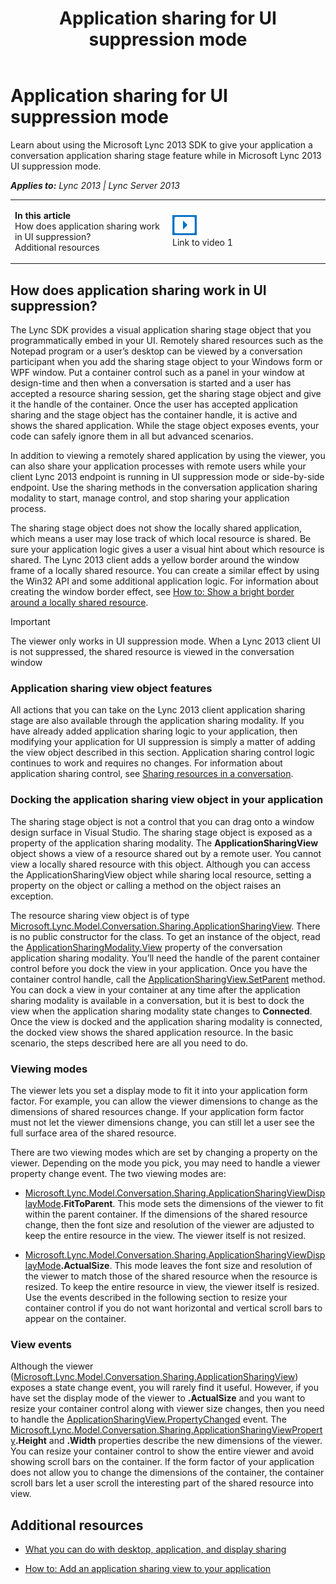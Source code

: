 ﻿---
title: Application sharing for UI suppression mode
TOCTitle: Application sharing for UI suppression mode
ms:assetid: e5c1f218-9eae-4fa8-bd4f-cba82a7f2197
ms:mtpsurl: https://msdn.microsoft.com/en-us/library/Dn133124(v=office.15)
ms:contentKeyID: 53352580
ms.date: 07/24/2014
mtps_version: v=office.15
---

# Application sharing for UI suppression mode

Learn about using the Microsoft Lync 2013 SDK to give your application a conversation application sharing stage feature while in Microsoft Lync 2013 UI suppression mode.


_**Applies to:** Lync 2013 | Lync Server 2013_

<table>
<colgroup>
<col style="width: 50%" />
<col style="width: 50%" />
</colgroup>
<tbody>
<tr class="odd">
<td><p><strong>In this article</strong><br />
How does application sharing work in UI suppression?<br />
Additional resources</p></td>
<td><p><img src="images/JJ933201.mod_icon_links_videos(Office.15).png" title="Related videos" alt="Related videos" /><br />
Link to video 1</p>
<p></p></td>
</tr>
</tbody>
</table>


## How does application sharing work in UI suppression?

The Lync SDK provides a visual application sharing stage object that you programmatically embed in your UI. Remotely shared resources such as the Notepad program or a user’s desktop can be viewed by a conversation participant when you add the sharing stage object to your Windows form or WPF window. Put a container control such as a panel in your window at design-time and then when a conversation is started and a user has accepted a resource sharing session, get the sharing stage object and give it the handle of the container. Once the user has accepted application sharing and the stage object has the container handle, it is active and shows the shared application. While the stage object exposes events, your code can safely ignore them in all but advanced scenarios.

In addition to viewing a remotely shared application by using the viewer, you can also share your application processes with remote users while your client Lync 2013 endpoint is running in UI suppression mode or side-by-side endpoint. Use the sharing methods in the conversation application sharing modality to start, manage control, and stop sharing your application process.

The sharing stage object does not show the locally shared application, which means a user may lose track of which local resource is shared. Be sure your application logic gives a user a visual hint about which resource is shared. The Lync 2013 client adds a yellow border around the window frame of a locally shared resource. You can create a similar effect by using the Win32 API and some additional application logic. For information about creating the window border effect, see [How to: Show a bright border around a locally shared resource](how-to-show-a-bright-border-around-a-locally-shared-resource.md).


> [!IMPORTANT]
> <P>The viewer only works in UI suppression mode. When a Lync 2013 client UI is not suppressed, the shared resource is viewed in the conversation window</P>



### Application sharing view object features

All actions that you can take on the Lync 2013 client application sharing stage are also available through the application sharing modality. If you have already added application sharing logic to your application, then modifying your application for UI suppression is simply a matter of adding the view object described in this section. Application sharing control logic continues to work and requires no changes. For information about application sharing control, see [Sharing resources in a conversation](sharing-resources-in-a-conversation.md).

### Docking the application sharing view object in your application

The sharing stage object is not a control that you can drag onto a window design surface in Visual Studio. The sharing stage object is exposed as a property of the application sharing modality. The **ApplicationSharingView** object shows a view of a resource shared out by a remote user. You cannot view a locally shared resource with this object. Although you can access the ApplicationSharingView object while sharing local resource, setting a property on the object or calling a method on the object raises an exception.

The resource sharing view object is of type [Microsoft.Lync.Model.Conversation.Sharing.ApplicationSharingView](applicationsharingview-class-microsoft-lync-model-conversation-sharing_2.md). There is no public constructor for the class. To get an instance of the object, read the [ApplicationSharingModality.View](applicationsharingmodality-view-property-microsoft-lync-model-conversation-sharing_2.md) property of the conversation application sharing modality. You’ll need the handle of the parent container control before you dock the view in your application. Once you have the container control handle, call the [ApplicationSharingView.SetParent](applicationsharingview-setparent-method-microsoft-lync-model-conversation-sharing_2.md) method. You can dock a view in your container at any time after the application sharing modality is available in a conversation, but it is best to dock the view when the application sharing modality state changes to **Connected**. Once the view is docked and the application sharing modality is connected, the docked view shows the shared application resource. In the basic scenario, the steps described here are all you need to do.

### Viewing modes

The viewer lets you set a display mode to fit it into your application form factor. For example, you can allow the viewer dimensions to change as the dimensions of shared resources change. If your application form factor must not let the viewer dimensions change, you can still let a user see the full surface area of the shared resource.

There are two viewing modes which are set by changing a property on the viewer. Depending on the mode you pick, you may need to handle a viewer property change event. The two viewing modes are:

  - [Microsoft.Lync.Model.Conversation.Sharing.ApplicationSharingViewDisplayMode](applicationsharingviewdisplaymode-enumeration-microsoft-lync-model-conversation-sharing_2.md)**.FitToParent**. This mode sets the dimensions of the viewer to fit within the parent container. If the dimensions of the shared resource change, then the font size and resolution of the viewer are adjusted to keep the entire resource in the view. The viewer itself is not resized.

  - [Microsoft.Lync.Model.Conversation.Sharing.ApplicationSharingViewDisplayMode](applicationsharingviewdisplaymode-enumeration-microsoft-lync-model-conversation-sharing_2.md)**.ActualSize**. This mode leaves the font size and resolution of the viewer to match those of the shared resource when the resource is resized. To keep the entire resource in view, the viewer itself is resized. Use the events described in the following section to resize your container control if you do not want horizontal and vertical scroll bars to appear on the container.

### View events

Although the viewer ([Microsoft.Lync.Model.Conversation.Sharing.ApplicationSharingView](applicationsharingview-class-microsoft-lync-model-conversation-sharing_2.md)) exposes a state change event, you will rarely find it useful. However, if you have set the display mode of the viewer to **.ActualSize** and you want to resize your container control along with viewer size changes, then you need to handle the [ApplicationSharingView.PropertyChanged](applicationsharingview-propertychanged-event-microsoft-lync-model-conversation-sharing_2.md) event. The [Microsoft.Lync.Model.Conversation.Sharing.ApplicationSharingViewProperty](applicationsharingviewproperty-enumeration-microsoft-lync-model-conversation-sharing_2.md)**.Height** and **.Width** properties describe the new dimensions of the viewer. You can resize your container control to show the entire viewer and avoid showing scroll bars on the container. If the form factor of your application does not allow you to change the dimensions of the container, the container scroll bars let a user scroll the interesting part of the shared resource into view.

## Additional resources

  - [What you can do with desktop, application, and display sharing](what-you-can-do-with-desktop-application-and-display-sharing.md)

  - [How to: Add an application sharing view to your application](how-to-add-an-application-sharing-view-to-your-application.md)

